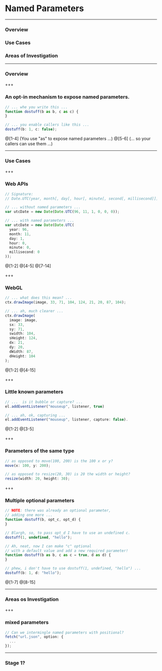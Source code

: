 # Named Parameters

---

### Overview
### Use Cases
### Areas of Investigation

---

### Overview

+++

### An opt-in mechanism to expose named parameters.

```javascript
// ... whe you write this ...
function dostuff(b as b, c as c) {
}

// ... you enable callers like this ...
dostuff(b: 1, c: false); 
```

@[1-4] (You use "as" to expose named parameters ...)
@[5-6] (... so your callers can use them ...)

---

### Use Cases

+++

### Web APIs

```javascript
// Signature:
// Date.UTC(year, month[, day[, hour[, minute[, second[, millisecond]]]]])

// ... without named parameters ...
var utcDate = new Date(Date.UTC(96, 11, 1, 0, 0, 0));

// ... with named parameters ...
var utcDate = new Date(Date.UTC(
  year: 96, 
  month: 11, 
  day: 1, 
  hour: 0, 
  minute: 0, 
  millisecond: 0
));
```

@[1-2]
@[4-5]
@[7-14]

+++

### WebGL

```javascript
// ... what does this mean? ...
ctx.drawImage(image, 33, 71, 104, 124, 21, 20, 87, 104);

// ... ah, much clearer ...
ctx.drawImage(
  image: image,
  sx: 33,
  sy: 71,
  swidth: 104,
  sHeight: 124,
  dx: 21,
  dy: 20,
  dWidth: 87,
  dHeight: 104
);
```

@[1-2]
@[4-15]

+++

### Little known parameters

```javascript
// ...  is it bubble or capture? ...
el.addEventListener("mouseup", listener, true)

// ... ah, ok, capturing ...
el.addEventListener("mouseup", listener, capture: false).
```

@[1-2]
@[3-5]

+++

### Parameters of the same type

```javascript
// as opposed to move(100, 200) is the 100 x or y?
move(x: 100, y: 200);

// as opposed to resize(20, 30) is 20 the width or height?
resize(width: 20, height: 30); 
```

+++

### Multiple optional parameters

```javascript
// NOTE: there was already an optional parameter,
// adding one more ...
function dostuff(b, opt_c, opt_d) {
}

// Blargh, so, to pass opt_d I have to use an undefined c.
dostuff(1, undefined, "hello");

// Ah, neat, now I can make "c" optional
// with a default value and add a new required parameter!
function dostuff(b as b, c as c = true, d as d) {
}

// phew, i don't have to use dostuff(1, undefined, "hello") ...
dostuff(b: 1, d: "hello");
```

@[1-7]
@[8-15]

---

### Areas os Investigation

+++

### mixed parameters

```javascript
// Can we intermingle named parameters with positional?
fetch("url.json", option: {
  ...
});
```

---

### Stage 1?
